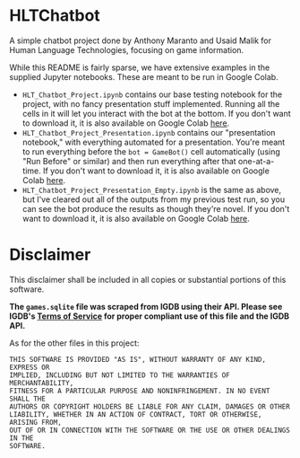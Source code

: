 # HLTChatbot
 A simple chatbot project done by Anthony Maranto and Usaid Malik for Human Language Technologies, focusing on game information.
 
 While this README is fairly sparse, we have extensive examples in the supplied Jupyter notebooks. These are meant to be run in
 Google Colab.
  * `HLT_Chatbot_Project.ipynb` contains our base testing notebook for the project, with no fancy presentation stuff implemented.
    Running all the cells in it will let you interact with the bot at the bottom. If you don't want to download it, it is also
    available on Google Colab [here](https://colab.research.google.com/drive/1R7BvlQg-EO-WHryTjxpNvuv9CJjldKPT).
  * `HLT_Chatbot_Project_Presentation.ipynb` contains our "presentation notebook," with everything automated for a presentation.
    You're meant to run everything before the `bot = GameBot()` cell automatically (using "Run Before" or similar) and then run
    everything after that one-at-a-time. If you don't want to download it, it is also available on Google Colab
    [here](https://colab.research.google.com/drive/1X60u7mah6f8Qi9GMW8jggbF6yVF8Ogj3).
  * `HLT_Chatbot_Project_Presentation_Empty.ipynb` is the same as above, but I've cleared out all of the outputs from my previous
    test run, so you can see the bot produce the results as though they're novel. If you don't want to download it, it is also
    available on Google Colab [here](https://colab.research.google.com/drive/1n9-bgXAlv26wKxJMWMXqtz3pBwELHStV).

# Disclaimer
 This disclaimer shall be included in all copies or substantial portions of this software.
 
 **The `games.sqlite` file was scraped from IGDB using their API. Please see IGDB's [Terms of Service](https://www.igdb.com/terms_service)
 for proper compliant use of this file and the IGDB API.**

 As for the other files in this project:
 
 ```
 THIS SOFTWARE IS PROVIDED "AS IS", WITHOUT WARRANTY OF ANY KIND, EXPRESS OR
 IMPLIED, INCLUDING BUT NOT LIMITED TO THE WARRANTIES OF MERCHANTABILITY,
 FITNESS FOR A PARTICULAR PURPOSE AND NONINFRINGEMENT. IN NO EVENT SHALL THE
 AUTHORS OR COPYRIGHT HOLDERS BE LIABLE FOR ANY CLAIM, DAMAGES OR OTHER
 LIABILITY, WHETHER IN AN ACTION OF CONTRACT, TORT OR OTHERWISE, ARISING FROM,
 OUT OF OR IN CONNECTION WITH THE SOFTWARE OR THE USE OR OTHER DEALINGS IN THE
 SOFTWARE.
 ```
